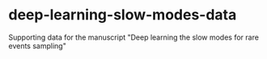 # deep-learning-slow-modes-data
Supporting data for the manuscript "Deep learning the slow modes for rare events sampling"
